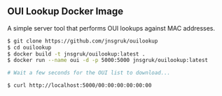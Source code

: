 ## OUI Lookup Docker Image

A simple server tool that performs OUI lookups against MAC addresses.

```bash
$ git clone https://github.com/jnsgruk/ouilookup
$ cd ouilookup
$ docker build -t jnsgruk/ouilookup:latest .
$ docker run --name oui -d -p 5000:5000 jnsgruk/ouilookup:latest 

# Wait a few seconds for the OUI list to download...

$ curl http://localhost:5000/00:00:00:00:00:00
```

